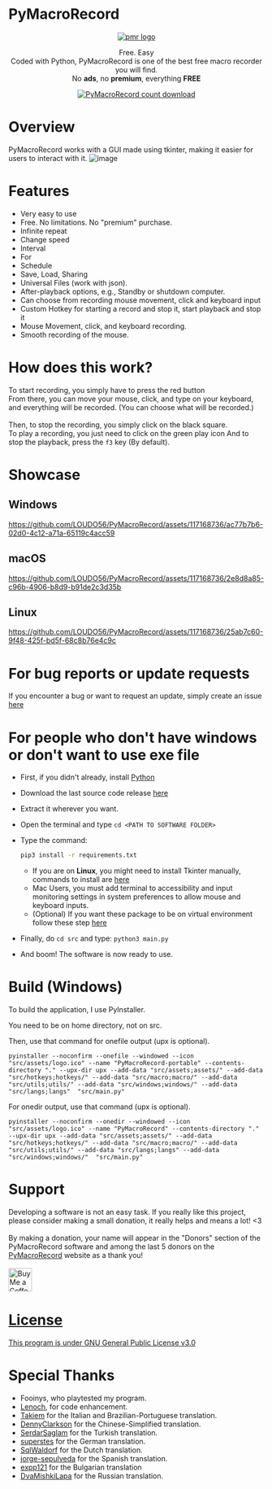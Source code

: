 # PyMacroRecord
<div align="center">
  <a href="https://github.com/LOUDO56/PyMacroRecord/releases"><img src="https://github.com/LOUDO56/PyMacroRecord/assets/117168736/ff16ba4d-7979-4719-bb8f-78587cb5032f" alt="pmr logo"></a>
  <p>
    Free. Easy <br>
    Coded with Python, PyMacroRecord is one of the best free macro recorder you will find. <br>
    No <b>ads</b>, no <b>premium</b>, everything <b>FREE</b>
  </p>
  <a href="https://github.com/LOUDO56/PyMacroRecord/releases"><img alt="PyMacroRecord count download" src="https://img.shields.io/github/downloads/LOUDO56/PyMacroRecord/total?label=Downloads"/></a>
</div>


# Overview
PyMacroRecord works with a GUI made using tkinter, making it easier for users to interact with it.
![image](https://github.com/LOUDO56/PyMacroRecord/assets/117168736/2a1b2d0e-d950-40ad-84e2-971464058664)

# Features
- Very easy to use
- Free. No limitations. No "premium" purchase.
- Infinite repeat
- Change speed
- Interval
- For
- Schedule
- Save, Load, Sharing
- Universal Files (work with json).
- After-playback options, e.g., Standby or shutdown computer.
- Can choose from recording mouse movement, click and keyboard input
- Custom Hotkey for starting a record and stop it, start playback and stop it
- Mouse Movement, click, and keyboard recording.
- Smooth recording of the mouse.

# How does this work?
To start recording, you simply have to press the red button\
From there, you can move your mouse, click, and type on your keyboard, and everything will be recorded. (You can choose what will be recorded.)
\
\
Then, to stop the recording, you simply click on the black square.\
To play a recording, you just need to click on the green play icon
And to stop the playback, press the `f3` key (By default).


# Showcase

## Windows






https://github.com/LOUDO56/PyMacroRecord/assets/117168736/ac77b7b6-02d0-4c12-a71a-65119c4acc59


## macOS





https://github.com/LOUDO56/PyMacroRecord/assets/117168736/2e8d8a85-c96b-4906-b8d9-b91de2c3d35b








## Linux






https://github.com/LOUDO56/PyMacroRecord/assets/117168736/25ab7c60-9f48-425f-bd5f-68c8b76e4c9c







# For bug reports or update requests
If you encounter a bug or want to request an update, simply create an issue [here](https://github.com/LOUDO56/PyMacroRecord/issues)

# For people who don't have windows or don't want to use exe file
- First, if you didn't already, install [Python](https://www.python.org/downloads/)
- Download the last source code release [here](https://github.com/LOUDO56/PyMacroRecord/releases)

- Extract it wherever you want.
- Open the terminal and type `cd <PATH TO SOFTWARE FOLDER>`
- Type the command:
  ```bash
  pip3 install -r requirements.txt
  ```
  - If you are on **Linux**, you might need to install Tkinter manually, commands to install are [here](https://www.geeksforgeeks.org/how-to-install-tkinter-on-linux/)
  - Mac Users, you must add terminal to accessibility and input monitoring settings in system preferences to allow mouse and keyboard inputs.
  - (Optional) If you want these package to be on virtual environment follow these step [here](https://stackoverflow.com/a/41799834)
- Finally, do `cd src` and type: `python3 main.py`
- And boom! The software is now ready to use.

# Build (Windows)
To build the application, I use PyInstaller.

You need to be on home directory, not on src.

Then, use that command for onefile output (upx is optional).
```
pyinstaller --noconfirm --onefile --windowed --icon "src/assets/logo.ico" --name "PyMacroRecord-portable" --contents-directory "." --upx-dir upx --add-data "src/assets;assets/" --add-data "src/hotkeys;hotkeys/" --add-data "src/macro;macro/" --add-data "src/utils;utils/" --add-data "src/windows;windows/" --add-data "src/langs;langs"  "src/main.py"
```

For onedir output, use that command (upx is optional).

```
pyinstaller --noconfirm --onedir --windowed --icon "src/assets/logo.ico" --name "PyMacroRecord" --contents-directory "." --upx-dir upx --add-data "src/assets;assets/" --add-data "src/hotkeys;hotkeys/" --add-data "src/macro;macro/" --add-data "src/utils;utils/" --add-data "src/langs;langs" --add-data "src/windows;windows/"  "src/main.py"
```

# Support
Developing a software is not an easy task. If you really like this project, please consider making a small donation, it really helps and means a lot! <3
\
\
By making a donation, your name will appear in the "Donors" section of the PyMacroRecord software and among the last 5 donors on the [PyMacroRecord](https://www.pymacrorecord.com) website as a thank you!
\
\
<a href='https://ko-fi.com/loudo' target='_blank'><img height='35' style='border:0px;height:46px;' src='https://az743702.vo.msecnd.net/cdn/kofi3.png?v=0' border='0' alt='Buy Me a Coffee at ko-fi.com' />

# License

This program is under [GNU General Public License v3.0](https://github.com/LOUDO56/PyMacroRecord/blob/main/LICENSE.md)

# Special Thanks

- Fooinys, who playtested my program.
- <a href="https://github.com/Lenochxd">Lenoch</a>, for code enhancement.
- <a href="https://github.com/takiem">Takiem</a> for the Italian and Brazilian-Portuguese translation.
- <a href="https://github.com/DennyClarkson">DennyClarkson</a> for the Chinese-Simplified translation.
- <a href="https://github.com/SerdarSaglam">SerdarSaglam</a> for the Turkish translation.
- <a href="https://github.com/superstes">superstes</a> for the German translation.
- <a href="https://github.com/SqlWaldorf">SqlWaldorf</a> for the Dutch translation.
- <a href="https://github.com/jorge-sepulveda">jorge-sepulveda</a> for the Spanish translation.
- <a href="https://github.com/expp121">expp121</a> for the Bulgarian translation
- <a href="https://github.com/LOUDO56/PyMacroRecord/issues?q=is%3Apr+author%3ADvaMishkiLapa">DvaMishkiLapa</a> for the Russian translation.
